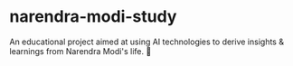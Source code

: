 # narendra-modi-study
An educational project aimed at using AI technologies to derive insights &amp; learnings from Narendra Modi's life. 🪷
